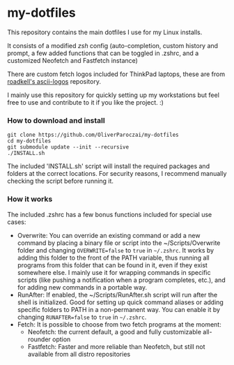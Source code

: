 # my-dotfiles

This repository contains the main dotfiles I use for my Linux installs.

It consists of a modified *zsh* config (auto-completion, custom history and prompt, a few added functions that can be toggled in .zshrc, and a customized Neofetch and Fastfetch instance)

There are custom fetch logos included for ThinkPad laptops, these are from [roadkell's ascii-logos](https://github.com/roadkell/ascii-logos) repository.


I mainly use this repository for quickly setting up my workstations but feel free to use and contribute to it if you like the project. :)

### How to download and install

```
git clone https://github.com/OliverParoczai/my-dotfiles
cd my-dotfiles
git submodule update --init --recursive
./INSTALL.sh
```

The included 'INSTALL.sh' script will install the required packages and folders at the correct locations. For security reasons, I recommend manually checking the script before running it.

### How it works

The included .zshrc has a few bonus functions included for special use cases:

- Overwrite: You can override an existing command or add a new command by placing a binary file or script into the ~/Scripts/Overwrite folder and changing `OVERWRITE=false` to `true` in `~/.zshrc`. It works by adding this folder to the front of the PATH variable, thus running all programs from this folder that can be found in it, even if they exist somewhere else. I mainly use it for wrapping commands in specific scripts (like pushing a notification when a program completes, etc.), and for adding new commands in a portable way.
- RunAfter: If enabled, the ~/Scripts/RunAfter.sh script will run after the shell is initialized. Good for setting up quick command aliases or adding specific folders to PATH in a non-permanent way. You can enable it by changing `RUNAFTER=false` to `true` in `~/.zshrc`.
- Fetch: It is possible to choose from two fetch programs at the moment:
    - Neofetch: the current default, a good and fully customizable all-rounder option
    - Fastfetch: Faster and more reliable than Neofetch, but still not available from all distro repositories

